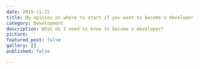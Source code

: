 ```yaml
---
date: 2019-11-15
title: My opinion on where to start if you want to become a developer
category: Development
description: What do I need to know to become a developer?
picture: ''
featured_post: false
gallery: []
published: false

---
```

